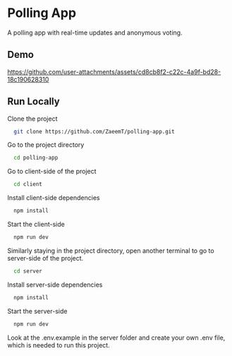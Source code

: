 
# Polling App

A polling app with real-time updates and anonymous voting. 

## Demo

https://github.com/user-attachments/assets/cd8cb8f2-c22c-4a9f-bd28-18c190628310

## Run Locally

Clone the project

```bash
  git clone https://github.com/ZaeemT/polling-app.git
```

Go to the project directory

```bash
  cd polling-app
```

Go to client-side of the project

```bash
  cd client
```

Install client-side dependencies

```bash
  npm install
```

Start the client-side

```bash
  npm run dev
```

Similarly staying in the project directory, open another terminal to go to server-side of the project.
```bash
  cd server
```

Install server-side dependencies

```bash
  npm install
```

Start the server-side

```bash
  npm run dev
```

Look at the .env.example in the server folder and create your own .env file, which is needed to run this project.

